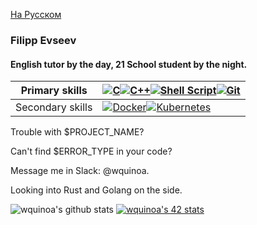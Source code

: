 [На Русском](README.md)

### Filipp Evseev
#### English tutor by the day, 21 School student by the night.

<!-- https://github.com/Ileriayo/markdown-badges -->

| Primary skills  	| [<img alt="C" src="https://img.shields.io/badge/c%20-%2300599C.svg?&style=for-the-badge&logo=c&logoColor=white"/>](https://github.com/Ileriayo/markdown-badges)[<img alt="C++" src="https://img.shields.io/badge/c++%20-%2300599C.svg?&style=for-the-badge&logo=c%2B%2B&ogoColor=white"/>](https://github.com/Ileriayo/markdown-badges)[<img alt="Shell Script" src="https://img.shields.io/badge/shell_script%20-%23121011.svg?&style=for-the-badge&logo=gnu-bash&logoColor=white"/>](https://github.com/Ileriayo/markdown-badges)[<img alt="Git" src="https://img.shields.io/badge/git%20-%23F05033.svg?&style=for-the-badge&logo=git&logoColor=white"/>](https://github.com/Ileriayo/markdown-badges)
|---	|---	|
| Secondary skills  	| [<img alt="Docker" src="https://img.shields.io/badge/docker%20-%230db7ed.svg?&style=for-the-badge&logo=docker&logoColor=white"/>](https://github.com/Ileriayo/markdown-badges)[<img alt="Kubernetes" src="https://img.shields.io/badge/kubernetes%20-%23326ce5.svg?&style=for-the-badge&logo=kubernetes&logoColor=white"/>](https://github.com/Ileriayo/markdown-badges)  	|

Trouble with $PROJECT_NAME?

Can't find $ERROR_TYPE in your code?

Message me in Slack: @wquinoa.

Looking into Rust and Golang on the side.

![wquinoa's github stats](https://github-readme-stats.vercel.app/api?username=wquinoa&bg_color=ff1111,552222,311&text_color=eaa&title_color=fee&show_icons=true&icon_color=992222&hide_border=true)
[![wquinoa's 42 stats](https://badge42.herokuapp.com/api/stats/wquinoa?darkmode=true)](https://github.com/JaeSeoKim/badge42)
